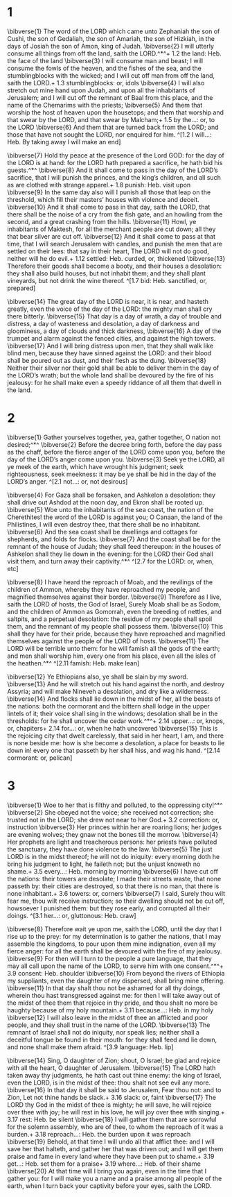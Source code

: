 # 1 
\bibverse{1} The word of the LORD which came unto Zephaniah the son of Cushi, the son of Gedaliah, the son of Amariah, the son of Hizkiah, in the days of Josiah the son of Amon, king of Judah. \bibverse{2} I will utterly consume all things from off the land, saith the LORD.^*^+ 1.2 the land: Heb. the face of the land \bibverse{3} I will consume man and beast; I will consume the fowls of the heaven, and the fishes of the sea, and the stumblingblocks with the wicked; and I will cut off man from off the land, saith the LORD.+ 1.3 stumblingblocks: or, idols \bibverse{4} I will also stretch out mine hand upon Judah, and upon all the inhabitants of Jerusalem; and I will cut off the remnant of Baal from this place, and the name of the Chemarims with the priests; \bibverse{5} And them that worship the host of heaven upon the housetops; and them that worship and that swear by the LORD, and that swear by Malcham;+ 1.5 by the…: or, to the LORD \bibverse{6} And them that are turned back from the LORD; and those that have not sought the LORD, nor enquired for him. 
^[1.2 I will…: Heb. By taking away I will make an end]

\bibverse{7} Hold thy peace at the presence of the Lord GOD: for the day of the LORD is at hand: for the LORD hath prepared a sacrifice, he hath bid his guests.^*^ \bibverse{8} And it shall come to pass in the day of the LORD’s sacrifice, that I will punish the princes, and the king’s children, and all such as are clothed with strange apparel.+ 1.8 punish: Heb. visit upon \bibverse{9} In the same day also will I punish all those that leap on the threshold, which fill their masters’ houses with violence and deceit. \bibverse{10} And it shall come to pass in that day, saith the LORD, that there shall be the noise of a cry from the fish gate, and an howling from the second, and a great crashing from the hills. \bibverse{11} Howl, ye inhabitants of Maktesh, for all the merchant people are cut down; all they that bear silver are cut off. \bibverse{12} And it shall come to pass at that time, that I will search Jerusalem with candles, and punish the men that are settled on their lees: that say in their heart, The LORD will not do good, neither will he do evil.+ 1.12 settled: Heb. curded, or, thickened \bibverse{13} Therefore their goods shall become a booty, and their houses a desolation: they shall also build houses, but not inhabit them; and they shall plant vineyards, but not drink the wine thereof. 
^[1.7 bid: Heb. sanctified, or, prepared]

\bibverse{14} The great day of the LORD is near, it is near, and hasteth greatly, even the voice of the day of the LORD: the mighty man shall cry there bitterly. \bibverse{15} That day is a day of wrath, a day of trouble and distress, a day of wasteness and desolation, a day of darkness and gloominess, a day of clouds and thick darkness, \bibverse{16} A day of the trumpet and alarm against the fenced cities, and against the high towers. \bibverse{17} And I will bring distress upon men, that they shall walk like blind men, because they have sinned against the LORD: and their blood shall be poured out as dust, and their flesh as the dung. \bibverse{18} Neither their silver nor their gold shall be able to deliver them in the day of the LORD’s wrath; but the whole land shall be devoured by the fire of his jealousy: for he shall make even a speedy riddance of all them that dwell in the land. 

# 2 
\bibverse{1} Gather yourselves together, yea, gather together, O nation not desired;^*^ \bibverse{2} Before the decree bring forth, before the day pass as the chaff, before the fierce anger of the LORD come upon you, before the day of the LORD’s anger come upon you. \bibverse{3} Seek ye the LORD, all ye meek of the earth, which have wrought his judgment; seek righteousness, seek meekness: it may be ye shall be hid in the day of the LORD’s anger. 
^[2.1 not…: or, not desirous]

\bibverse{4} For Gaza shall be forsaken, and Ashkelon a desolation: they shall drive out Ashdod at the noon day, and Ekron shall be rooted up. \bibverse{5} Woe unto the inhabitants of the sea coast, the nation of the Cherethites! the word of the LORD is against you; O Canaan, the land of the Philistines, I will even destroy thee, that there shall be no inhabitant. \bibverse{6} And the sea coast shall be dwellings and cottages for shepherds, and folds for flocks. \bibverse{7} And the coast shall be for the remnant of the house of Judah; they shall feed thereupon: in the houses of Ashkelon shall they lie down in the evening: for the LORD their God shall visit them, and turn away their captivity.^*^ 
^[2.7 for the LORD: or, when, etc]

\bibverse{8} I have heard the reproach of Moab, and the revilings of the children of Ammon, whereby they have reproached my people, and magnified themselves against their border. \bibverse{9} Therefore as I live, saith the LORD of hosts, the God of Israel, Surely Moab shall be as Sodom, and the children of Ammon as Gomorrah, even the breeding of nettles, and saltpits, and a perpetual desolation: the residue of my people shall spoil them, and the remnant of my people shall possess them. \bibverse{10} This shall they have for their pride, because they have reproached and magnified themselves against the people of the LORD of hosts. \bibverse{11} The LORD will be terrible unto them: for he will famish all the gods of the earth; and men shall worship him, every one from his place, even all the isles of the heathen.^*^ 
^[2.11 famish: Heb. make lean]

\bibverse{12} Ye Ethiopians also, ye shall be slain by my sword. \bibverse{13} And he will stretch out his hand against the north, and destroy Assyria; and will make Nineveh a desolation, and dry like a wilderness. \bibverse{14} And flocks shall lie down in the midst of her, all the beasts of the nations: both the cormorant and the bittern shall lodge in the upper lintels of it; their voice shall sing in the windows; desolation shall be in the thresholds: for he shall uncover the cedar work.^*^+ 2.14 upper…: or, knops, or, chapiters+ 2.14 for…: or, when he hath uncovered \bibverse{15} This is the rejoicing city that dwelt carelessly, that said in her heart, I am, and there is none beside me: how is she become a desolation, a place for beasts to lie down in! every one that passeth by her shall hiss, and wag his hand.
^[2.14 cormorant: or, pelican] 

# 3 
\bibverse{1} Woe to her that is filthy and polluted, to the oppressing city!^*^ \bibverse{2} She obeyed not the voice; she received not correction; she trusted not in the LORD; she drew not near to her God.+ 3.2 correction: or, instruction \bibverse{3} Her princes within her are roaring lions; her judges are evening wolves; they gnaw not the bones till the morrow. \bibverse{4} Her prophets are light and treacherous persons: her priests have polluted the sanctuary, they have done violence to the law. \bibverse{5} The just LORD is in the midst thereof; he will not do iniquity: every morning doth he bring his judgment to light, he faileth not; but the unjust knoweth no shame.+ 3.5 every…: Heb. morning by morning \bibverse{6} I have cut off the nations: their towers are desolate; I made their streets waste, that none passeth by: their cities are destroyed, so that there is no man, that there is none inhabitant.+ 3.6 towers: or, corners \bibverse{7} I said, Surely thou wilt fear me, thou wilt receive instruction; so their dwelling should not be cut off, howsoever I punished them: but they rose early, and corrupted all their doings. 
^[3.1 her…: or, gluttonous: Heb. craw]

\bibverse{8} Therefore wait ye upon me, saith the LORD, until the day that I rise up to the prey: for my determination is to gather the nations, that I may assemble the kingdoms, to pour upon them mine indignation, even all my fierce anger: for all the earth shall be devoured with the fire of my jealousy. \bibverse{9} For then will I turn to the people a pure language, that they may all call upon the name of the LORD, to serve him with one consent.^*^+ 3.9 consent: Heb. shoulder \bibverse{10} From beyond the rivers of Ethiopia my suppliants, even the daughter of my dispersed, shall bring mine offering. \bibverse{11} In that day shalt thou not be ashamed for all thy doings, wherein thou hast transgressed against me: for then I will take away out of the midst of thee them that rejoice in thy pride, and thou shalt no more be haughty because of my holy mountain.+ 3.11 because…: Heb. in my holy \bibverse{12} I will also leave in the midst of thee an afflicted and poor people, and they shall trust in the name of the LORD. \bibverse{13} The remnant of Israel shall not do iniquity, nor speak lies; neither shall a deceitful tongue be found in their mouth: for they shall feed and lie down, and none shall make them afraid. 
^[3.9 language: Heb. lip]

\bibverse{14} Sing, O daughter of Zion; shout, O Israel; be glad and rejoice with all the heart, O daughter of Jerusalem. \bibverse{15} The LORD hath taken away thy judgments, he hath cast out thine enemy: the king of Israel, even the LORD, is in the midst of thee: thou shalt not see evil any more. \bibverse{16} In that day it shall be said to Jerusalem, Fear thou not: and to Zion, Let not thine hands be slack.+ 3.16 slack: or, faint \bibverse{17} The LORD thy God in the midst of thee is mighty; he will save, he will rejoice over thee with joy; he will rest in his love, he will joy over thee with singing.+ 3.17 rest: Heb. be silent \bibverse{18} I will gather them that are sorrowful for the solemn assembly, who are of thee, to whom the reproach of it was a burden.+ 3.18 reproach…: Heb. the burden upon it was reproach \bibverse{19} Behold, at that time I will undo all that afflict thee: and I will save her that halteth, and gather her that was driven out; and I will get them praise and fame in every land where they have been put to shame.+ 3.19 get…: Heb. set them for a praise+ 3.19 where…: Heb. of their shame \bibverse{20} At that time will I bring you again, even in the time that I gather you: for I will make you a name and a praise among all people of the earth, when I turn back your captivity before your eyes, saith the LORD. 